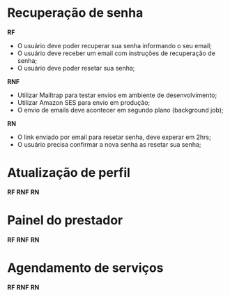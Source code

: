 # Recuperação de senha

**RF**
- O usuário deve poder recuperar sua senha informando o seu email;
- O usuário deve receber um email com instruções de recuperação de senha;
- O usuário deve poder resetar sua senha;

**RNF**
- Utilizar Mailtrap para testar envios em ambiente de desenvolvimento;
- Utilizar Amazon SES para envio em produção;
- O envio de emails deve acontecer em segundo plano (background job);

**RN**
- O link enviado por email para resetar senha, deve experar em 2hrs;
- O usuário precisa confirmar a nova senha as resetar sua senha;

# Atualização de perfil

**RF**
**RNF**
**RN**

# Painel do prestador

**RF**
**RNF**
**RN**

# Agendamento de serviços

**RF**
**RNF**
**RN**